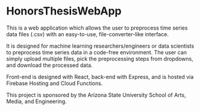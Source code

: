 # HonorsThesisWebApp
This is a web application which allows the user to preprocess time series data files (.csv) with an easy-to-use, file-converter-like interface.

It is designed for machine learning researchers/engineers or data scientists to preprocess time series data in a code-free environment.  The user can simply upload multiple files, pick the preprocessing steps from dropdowns, and download the processed data.

Front-end is designed with React, back-end with Express, and is hosted via Firebase Hosting and Cloud Functions.

This project is sponsored by the Arizona State University School of Arts, Media, and Engineering.